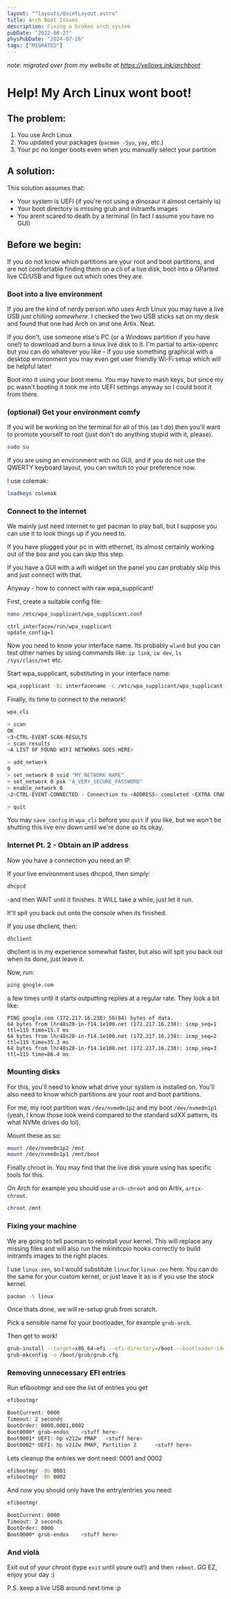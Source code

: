```yaml
---
layout: "^layouts/QuietLayout.astro"
title: Arch Boot Issues
description: Fixing a broken arch system
pubDate: "2022-08-27"
physPubDate: "2024-07-26"
tags: ["MIGRATED"]
---
```


*note: migrated over from my website at https://yellows.ink/archboot*

# Help! My Arch Linux wont boot!

## The problem:
1. You use Arch Linux
2. You updated your packages (`pacman -Syu`, `yay`, etc.)
3. Your pc no longer boots even when you manually select your partition

## A solution:

This solution assumes that:
 - Your system is UEFI (if you're not using a dinosaur it almost certainly is)
 - Your boot directory is missing grub and initramfs images
 - You arent scared to death by a terminal (in fact I assume you have no GUI)

## Before we begin:
If you do not know which partitions are your root and boot partitions, and are
not comfortable finding them on a cli of a live disk, boot into a GParted live
CD/USB and figure out which ones they are.

### Boot into a live environment

If you are the kind of nerdy person who uses Arch Linux you may have a live USB
*just chilling somewhere*. I checked the two USB sticks sat on my desk and found
that one had Arch on and one Artix. Neat.

If you don't, use someone else's PC (or a Windows partition if you have one!)
to download and burn a linux live disk to it. I'm partial to artix-openrc but
you can do whatever you like - if you use something graphical with a desktop
environment you may even get user friendly Wi-Fi setup which will be helpful
later!

Boot into it using your boot menu. You may have to mash keys, but since my pc
wasn't booting it took me into UEFI settings anyway so I could boot it from there.

### (optional) Get your environment comfy

If you will be working on the terminal for all of this (as I do) then you'll
want to promote yourself to root (just don't do anything stupid with it, please).

```sh
sudo su
```

If you are using an environment with no GUI, and if you do not use the QWERTY
keyboard layout, you can switch to your preference now.

I use colemak:

```sh
loadkeys colemak
```

### Connect to the internet

We mainly just need internet to get pacman to play ball, but I suppose you
can use it to look things up if you need to.

If you have plugged your pc in with ethernet, its almost certainly working
out of the box and you can skip this step.

If you have a GUI with a wifi widget on the panel you can probably skip this
and just connect with that.

Anyway - how to connect with raw wpa_supplicant!

First, create a suitable config file:
```sh
nano /etc/wpa_supplicant/wpa_supplicant.conf
```
```
ctrl_interface=/run/wpa_supplicant
update_config=1
```

Now you need to know your interface name. Its probably `wlan0` but you can test
other names by using commands like: `ip link`, `iw dev`, `ls /sys/class/net` etc.

Start wpa_supplicant, substituting in your interface name:
```sh
wpa_supplicant -Bi interfacename -c /etc/wpa_supplicant/wpa_supplicant.conf
```

Finally, its time to connect to the network!
```sh
wpa_cli

> scan
OK
<3>CTRL-EVENT-SCAN-RESULTS
> scan_results
<A LIST OF FOUND WIFI NETWORKS GOES HERE>

> add_network
0
> set_network 0 ssid "MY_NETWORK_NAME"
> set_network 0 psk "A_VERY_SECURE_PASSWORD"
> enable_network 0
<2>CTRL-EVENT-CONNECTED - Connection to <ADDRESS> completed <EXTRA CRAP>

> quit
```

You may `save_config` in `wpa_cli` before you `quit` if you like, but we won't
be shutting this live env down until we're done so its okay.

### Internet Pt. 2 - Obtain an IP address

Now you have a connection you need an IP.

If your live environment uses dhcpcd, then simply:
```sh
dhcpcd
```

-and then WAIT until it finishes. It WILL take a while, just let it run.

It'll spit you back out onto the console when its finished.

If you use dhclient, then:
```sh
dhclient
```

dhclient is in my experience somewhat faster, but also will spit you
back out when its done, just leave it.

Now, run:
```sh
ping google.com
```
a few times until it starts outputting replies at a regular rate. They look a bit like:
```
PING google.com (172.217.16.238) 56(84) bytes of data.
64 bytes from lhr48s28-in-f14.1e100.net (172.217.16.238): icmp_seq=1 ttl=115 time=15.7 ms
64 bytes from lhr48s28-in-f14.1e100.net (172.217.16.238): icmp_seq=2 ttl=115 time=35.3 ms
64 bytes from lhr48s28-in-f14.1e100.net (172.217.16.238): icmp_seq=3 ttl=115 time=86.4 ms
```

### Mounting disks

For this, you'll need to know what drive your system is installed on.
You'll also need to know which partitions are your root and boot partitions.

For me, my root partition was `/dev/nvme0n1p2` and my boot `/dev/nvme0n1p1` (yeah, I know
those look weird compared to the standard sdXX pattern, its what NVMe drives do lol).

Mount these as so:
```sh
mount /dev/nvme0n1p2 /mnt
mount /dev/nvme0n1p1 /mnt/boot
```

Finally chroot in. You may find that the live disk youre using has specific tools for this.

On Arch for example you should use `arch-chroot` and on Artix, `artix-chroot`.

```sh
chroot /mnt
```

### Fixing your machine

We are going to tell pacman to reinstall your kernel. This will replace any missing files
and will also run the mkinitcpio hooks correctly to build initramfs images to the right places.

I use `linux-zen`, so I would substitute `linux` for `linux-zen` here.
You can do the same for your custom kernel, or just leave it as is if you use the stock kernel.

```sh
pacman -S linux
```

Once thats done, we will re-setup grub from scratch.

Pick a sensible name for your bootloader, for example `grub-arch`.

Then get to work!
```sh
grub-install --target=x86_64-efi --efi-directory=/boot --bootloader-id=SENSIBLE_NAME
grub-mkconfig -o /boot/grub/grub.cfg
```

### Removing unnecessary EFI entries

Run efibootmgr and see the list of entries you get
```sh
efibootmgr

BootCurrent: 0000
Timeout: 2 seconds
BootOrder: 0000,0001,0002
Boot0000* grub-endos    <stuff here>
Boot0001* UEFI: hp v212w PMAP   <stuff here>
Boot0002* UEFI: hp v212w PMAP, Partition 2      <stuff here>
```

Lets cleanup the entries we dont need: 0001 and 0002
```sh
efibootmgr -Bb 0001
efibootmgr -Bb 0002
```

And now you should only have the entry/entries you need:

```sh
efibootmgr

BootCurrent: 0000
Timeout: 2 seconds
BootOrder: 0000
Boot0000* grub-endos    <stuff here>
```


### And violà

Exit out of your chroot (type `exit` until youre out!) and then `reboot`.
GG EZ, enjoy your day :)

P.S. keep a live USB around next time :p
